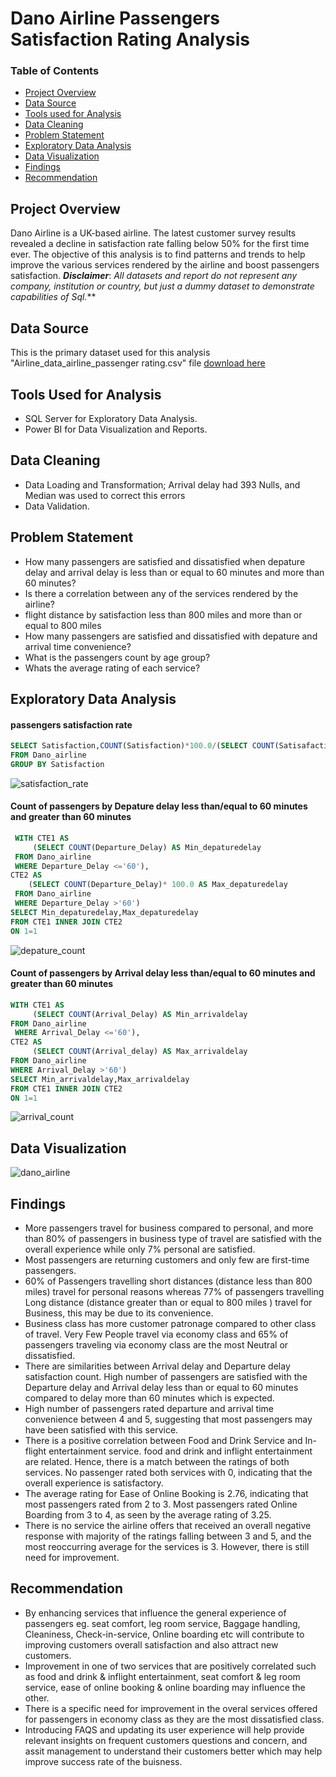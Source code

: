 # Dano Airline Passengers Satisfaction Rating Analysis

### Table of Contents
- [Project Overview](#project-overview)
- [Data Source](#data-source)
- [Tools used for Analysis](#tools-used-for-analysis)
- [Data Cleaning](#data-cleaning)
- [Problem Statement](#problem-statement)
- [Exploratory Data Analysis](#exploratory-data-analysis)
- [Data Visualization](data-visaualization)
- [Findings](#findings)
- [Recommendation](#recommendation)

## Project Overview
Dano Airline is a UK-based airline. The latest customer survey results revealed a decline in satisfaction rate falling below 50% for the first time ever. The objective of this analysis is to find patterns and trends to help improve the various services rendered by the airline and boost passengers satisfaction.
**_Disclaimer_**: _All datasets and report do not represent any company, institution or country, but just a dummy dataset to demonstrate capabilities of Sql._**
 
## Data Source
This is the primary dataset used for this analysis "Airline_data_airline_passenger rating.csv" file [download here](https://docs.google.com/spreadsheets/d/15Kp-2yfQFNRGJPNOkpMwG-OMX8xVZOJ5VL7f35v7sRQ/edit#gid=1647986900)

## Tools Used for Analysis
-  SQL Server for Exploratory Data Analysis.
-  Power BI for Data Visualization and Reports.

 ## Data Cleaning
 - Data Loading and Transformation; Arrival delay had 393 Nulls, and Median was used to correct this errors
-  Data Validation.
  
## Problem Statement
- How many passengers are satisfied and dissatisfied when depature delay and arrival delay is less than or equal to 60 minutes and more than 60 minutes?
- Is there a correlation between any of the services rendered by the airline?
- flight distance by satisfaction less than 800 miles and more than or equal to 800 miles
- How many passengers are satisfied and dissatisfied with depature and arrival time convenience?
- What is the passengers count by age group?
- Whats the average rating of each service?


## Exploratory Data Analysis
#### passengers satisfaction rate 
```sql
SELECT Satisfaction,COUNT(Satisfaction)*100.0/(SELECT COUNT(Satisafaction) FROM Dano_airline)
FROM Dano_airline
GROUP BY Satisfaction
```
![satisfaction_rate](https://github.com/BukolaOrire/Airline_Satisfaction_Rating/assets/161165047/12e20c94-4fc6-425a-ae50-848459db7e7c)

#### Count of passengers by Depature delay less than/equal to 60 minutes and greater than 60 minutes
```sql
 WITH CTE1 AS
     (SELECT COUNT(Departure_Delay) AS Min_depaturedelay
 FROM Dano_airline
 WHERE Departure_Delay <='60'),
CTE2 AS
    (SELECT COUNT(Departure_Delay)* 100.0 AS Max_depaturedelay
 FROM Dano_airline
 WHERE Departure_Delay >'60')
SELECT Min_depaturedelay,Max_depaturedelay
FROM CTE1 INNER JOIN CTE2 
ON 1=1
```
![depature_count](https://github.com/BukolaOrire/Airline_Satisfaction_Rating/assets/161165047/ea8248d3-a216-41e1-bfd6-c8e1da10df80)

#### Count of passengers by Arrival delay less than/equal to 60 minutes and greater than 60 minutes
```sql
WITH CTE1 AS 
     (SELECT COUNT(Arrival_Delay) AS Min_arrivaldelay
FROM Dano_airline
 WHERE Arrival_Delay <='60'),
CTE2 AS 
     (SELECT COUNT(Arrival_delay) AS Max_arrivaldelay
FROM Dano_airline
WHERE Arrival_Delay >'60')
SELECT Min_arrivaldelay,Max_arrivaldelay
FROM CTE1 INNER JOIN CTE2 
ON 1=1 
```
![arrival_count](https://github.com/BukolaOrire/Airline_Satisfaction_Rating/assets/161165047/e94746cb-50c7-4f0c-9548-57ba2a7299ed)


## Data Visualization
![dano_airline](https://github.com/BukolaOrire/Airline_Satisfaction_Rating/assets/161165047/3515c8d2-f7dc-4df4-9ed2-b770a26b46fb)


## Findings
- More passengers travel for business compared to personal, and more than 80% of passengers in business type of travel are satisfied with the overall experience while only 7% personal are satisfied.
- Most passengers are returning customers and only few are first-time passengers.
- 60% of Passengers travelling short distances (distance less than 800 miles) travel for personal reasons whereas 77% of passengers travelling Long distance (distance greater than or equal to 800 miles ) travel for Business, this may be due to its convenience.
- Business class has more customer patronage compared to other class of travel. Very Few People travel via economy class and 65% of passengers traveling via economy class are the most Neutral or dissatisfied.
- There are similarities between Arrival delay and Departure delay satisfaction count. High number of passengers are satisfied with the Departure delay and Arrival delay less than or equal to 60 minutes compared to delay more than 60 minutes which is expected.
- High number of passengers rated departure and arrival time convenience between 4 and 5, suggesting that most passengers may have been satisfied with this service.
- There is a positive correlation between Food and Drink Service and In-flight entertainment service. food and drink and inflight entertainment are related. Hence, there is a match between the ratings of both services. No passenger rated both services with 0, indicating that the overall experience is satisfactory.
- The average rating for Ease of Online Booking is 2.76, indicating that most passengers rated from 2 to 3. Most passengers rated Online Boarding from 3 to 4, as seen by the 
 average rating  of 3.25.
- There is no service the airline offers that received an overall negative response with majority of the ratings falling between 3 and 5, and the most reoccurring average for the services is 3. However, there is still need for improvement.

## Recommendation
- By enhancing services that influence the general experience of passengers eg. seat comfort, leg room service, Baggage handling, Cleaniness, Check-in-service, Online boarding etc will contribute to improving customers overall satisfaction and also attract new customers.
- Improvement in one of two services that are positively correlated such as food and drink & inflight entertainment, seat comfort & leg room service, ease of online booking & online boarding may influence the other.
- There is a specific need for improvement in the overal services offered for passengers in economy class as they are the most dissatisfied class.
- Introducing FAQS and updating its user experience will help provide relevant insights on frequent customers questions and concern, and assit management to understand their customers better which may help improve success rate of the buisness. 
  
